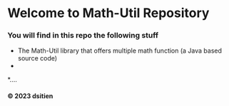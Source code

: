 # Welcome to Math-Util Repository
### You will find in this repo the following stuff
* The Math-Util library that offers multiple math function (a Java based source code)
* 
*....

#### © 2023 dsitien